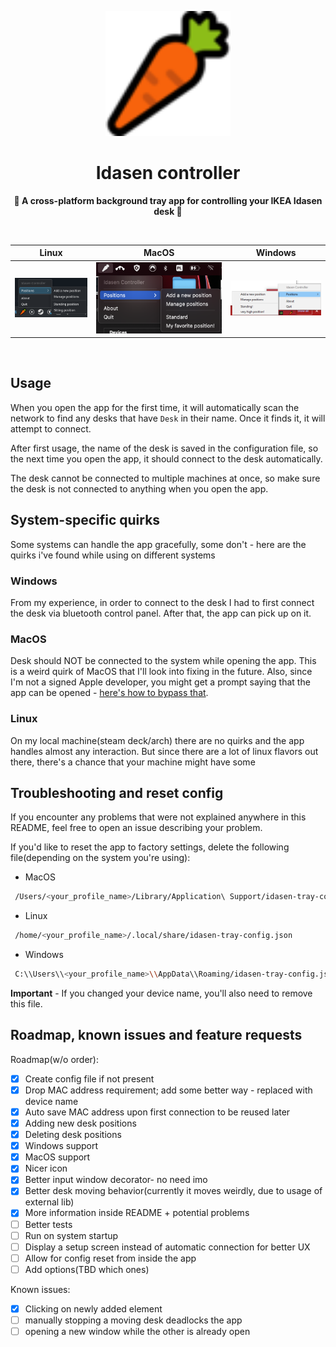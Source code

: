 
<p align="center">
</p>

<div align="center">
<img src="https://github.com/golota60/idasen-tray-controller/blob/master/public/carrot.png" width="200">
	<h1>Idasen controller</h1>
	<p>
		<b>🥕 A cross-platform background tray app for controlling your IKEA Idasen desk 🥕</b>
	</p>
	<br>
</div>

Linux             |  MacOS   | Windows
:-------------------------:|:-------------------------:|:-------------------------:
![](https://github.com/golota60/idasen-tray-controller/blob/master/linux-demo.png)  |  ![](https://github.com/golota60/idasen-tray-controller/blob/master/macos-demo.png)   |   ![](https://github.com/golota60/idasen-tray-controller/blob/master/win-demo.png)

<br>


## Usage

When you open the app for the first time, it will automatically scan the network to find any desks that have `Desk` in their name. Once it finds it, it will attempt to connect.

After first usage, the name of the desk is saved in the configuration file, so the next time you open the app, it should connect to the desk automatically.

The desk cannot be connected to multiple machines at once, so make sure the desk is not connected to anything when you open the app.

## System-specific quirks

Some systems can handle the app gracefully, some don't - here are the quirks i've found while using on different systems

### Windows

From my experience, in order to connect to the desk I had to first connect the desk via bluetooth control panel. After that, the app can pick up on it.

### MacOS

Desk should NOT be connected to the system while opening the app. This is a weird quirk of MacOS that I'll look into fixing in the future. Also, since I'm not a signed Apple developer, you might get a prompt saying that the app can be opened - [here's how to bypass that](https://support.apple.com/en-us/HT202491).

### Linux

On my local machine(steam deck/arch) there are no quirks and the app handles almost any interaction. But since there are a lot of linux flavors out there, there's a chance that your machine might have some

## Troubleshooting and reset config

If you encounter any problems that were not explained anywhere in this README, feel free to open an issue describing your problem.

If you'd like to reset the app to factory settings, delete the following file(depending on the system you're using):
- MacOS
```bash
 /Users/<your_profile_name>/Library/Application\ Support/idasen-tray-config.json
```
- Linux
```bash
 /home/<your_profile_name>/.local/share/idasen-tray-config.json
```
- Windows
```bash
 C:\\Users\\<your_profile_name>\\AppData\\Roaming/idasen-tray-config.json
```

**Important** - If you changed your device name, you'll also need to remove this file.

## Roadmap, known issues and feature requests

Roadmap(w/o order):

- [x] Create config file if not present
- [x] Drop MAC address requirement; add some better way - replaced with device name
- [x] Auto save MAC address upon first connection to be reused later
- [x] Adding new desk positions
- [x] Deleting desk positions
- [x] Windows support
- [x] MacOS support
- [x] Nicer icon
- [x] Better input window decorator- no need imo
- [x] Better desk moving behavior(currently it moves weirdly, due to usage of external lib)
- [X] More information inside README + potential problems
- [ ] Better tests
- [ ] Run on system startup
- [ ] Display a setup screen instead of automatic connection for better UX
- [ ] Allow for config reset from inside the app
- [ ] Add options(TBD which ones)

Known issues:

- [x] Clicking on newly added element
- [ ] manually stopping a moving desk deadlocks the app
- [ ] opening a new window while the other is already open

